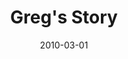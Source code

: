 ---
layout: media
category: media
title: "Greg's Story"
date: 2010-03-01
description: "Greg shares his story of freedom."
video: "https://s3.amazonaws.com/crossroadsvideomessages/GregInterview.mp4"
video-poster: "http://s3.amazonaws.com/crossroads-media/images/legacy/content/GregInterview-still.jpg"
---